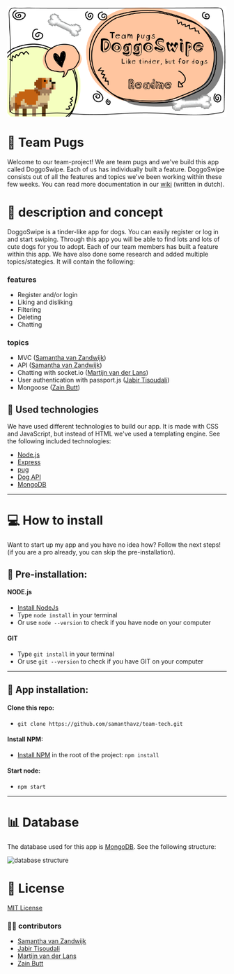 <img src="./files/Banner.png" alt="doggoswipe readme banner" width="900"/>

# 🐶 Team Pugs

Welcome to our team-project! We are team pugs and we've build this app called DoggoSwipe. Each of us has individually built a feature. DoggoSwipe consists out of all the features and topics we've been working within these few weeks. You can read more documentation in our [wiki](https://github.com/samanthavz/project-tech/wiki) (written in dutch).

# 📄 description and concept

DoggoSwipe is a tinder-like app for dogs. You can easily register or log in and start swiping. Through this app you will be able to find lots and lots of cute dogs for you to adopt. Each of our team members has built a feature within this app. We have also done some research and added multiple topics/stategies. It will contain the following:

### features

- Register and/or login
- Liking and disliking
- Filtering
- Deleting
- Chatting

### topics

- MVC ([Samantha van Zandwijk](https://github.com/samanthavz))
- API ([Samantha van Zandwijk](https://github.com/samanthavz))
- Chatting with socket.io ([Martijn van der Lans](https://github.com/MartijnvdLans))
- User authentication with passport.js ([Jabir Tisoudali](https://github.com/jabirtisou))
- Mongoose ([Zain Butt](https://github.com/zainuwachtig))

 ## 🤖 Used technologies

We have used different technologies to build our app. It is made with CSS and JavaScript, but instead of HTML we've used a templating engine. See the following included technologies:

 * [Node.js](https://nodejs.org/en/)
 * [Express](https://www.npmjs.com/package/express)
 * [pug](https://pugjs.org/api/getting-started.html)
 * [Dog API]()
 * [MongoDB](https://www.mongodb.com/)

 ---

# 💻 How to install

Want to start up my app and you have no idea how? Follow the next steps! (if you are a pro already, you can skip the pre-installation).
## 🔨 Pre-installation:
#### NODE.js
* [Install NodeJs](https://nodejs.org/en/download/)
* Type ```node install``` in your terminal
* Or use ```node --version``` to check if you have node on your computer

#### GIT
* Type ```git install``` in your terminal
* Or use ```git --version``` to check if you have GIT on your computer

---
## 🔨 App installation:
#### Clone this repo:
* ```git clone https://github.com/samanthavz/team-tech.git```

#### Install NPM:
* [Install NPM](https://www.npmjs.com/get-npm) in the root of the project:
``` npm install ```

#### Start node:
* ```npm start```

---
# 📊 Database

The database used for this app is [MongoDB](https://www.mongodb.com/). See the following structure:

<img src="./files/database.png" alt="database structure" width="500"/>

# 🎫 License

[MIT License](https://github.com/samanthavz/team-tech/blob/main/LICENSE)


### 🙋‍♀️ contributors

- [Samantha van Zandwijk](https://github.com/samanthavz)
- [Jabir Tisoudali](https://github.com/jabirtisou)
- [Martijn van der Lans](https://github.com/MartijnvdLans)
- [Zain Butt](https://github.com/zainuwachtig)

